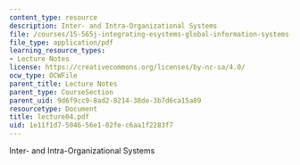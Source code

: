 ```yaml
---
content_type: resource
description: Inter- and Intra-Organizational Systems
file: /courses/15-565j-integrating-esystems-global-information-systems-spring-2002/1e11f1d7504656e102fec6aa1f2283f7_lecture04.pdf
file_type: application/pdf
learning_resource_types:
- Lecture Notes
license: https://creativecommons.org/licenses/by-nc-sa/4.0/
ocw_type: OCWFile
parent_title: Lecture Notes
parent_type: CourseSection
parent_uid: 9d6f9cc9-8ad2-8214-38de-3b7d6ca15a89
resourcetype: Document
title: lecture04.pdf
uid: 1e11f1d7-5046-56e1-02fe-c6aa1f2283f7
---
```

Inter- and Intra-Organizational Systems